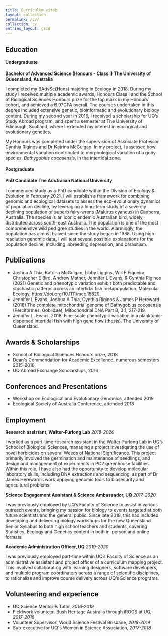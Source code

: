```yaml
---
title: Curriculum vitae
layout: collection
permalink: /cv/
collection: cv
entries_layout: grid
---
```


## Education
#### Undergraduate

**Bachelor of Advanced Science (Honours - Class I)**
**The University of Queensland, Australia**

I completed my BAdvSc(Hons) majoring in Ecology in 2018. During my study I received multiple academic awards,
Honours Class I and the School of Biological Sciences Honours prize for the top mark in my Honours cohort, and
achieved a 6.97GPA overall. The courses undertaken in this degree included extensive genetic, bioinformatic and
evolutionary biology content.
During my second year in 2016, I received a scholarship for UQ’s Study Abroad program, and spent a semester at
The University of Edinburgh, Scotland, where I extended my interest in ecological and evolutionary genetics.

My Honours was completed under the supervision of Associate Professor Cynthia Riginos and Dr Katrina McGuigan. 
In my project, I assessed how environmental variation contributed to morphological variation of a goby species, 
*Bathygobius cocosensis*, in the intertidal zone. 


#### Postgraduate

**PhD Candidate**
**The Australian National University**

I commenced study as a PhD candidate within the Division of Ecology &
Evolution in February 2021. I will establish a framework for combining
genomic and ecological datasets to assess the eco-evolutionary dynamics of
population decline, by leveraging a long-term study of a severely declining
population of superb fairy-wrens (Malurus cyaneus) in Canberra, Australia.
The species is an iconic endemic Australian bird, widely distributed across
south-east Australia. The population is one of the most comprehensive wild
pedigree studies in the world. Alarmingly, the population has almost halved 
since the study began in 1988. Using high-resolution genomic data, I will test 
several possible explanations for the population decline, including inbreeding 
depression, and parasitism.


## Publications
- Joshua A Thia, Katrina McGuigan, Libby Liggins, Will F Figueira, Christopher E Bird, Andrew Mather, Jennifer L
Evans, & Cynthia Riginos (2021) Genetic and phenotypic variation exhibit both predictable and stochastic patterns
across an intertidal fish metapopulation. Molecular Ecology, https://doi.org/10.1111/mec.15829.
- Jennifer L Evans, Joshua A Thia, Cynthia Riginos & James P Hereward (2018) The complete mitochondrial genome
of Bathygobius cocosensis (Perciformes, Gobiidae), Mitochondrial DNA Part B, 3:1, 217-219.
- Jennifer L. Evans. 2018. Fine-scale phenotypic variation in a planktonic-dispersed intertidal fish with high gene flow
(thesis). The University of Queensland.


## Awards & Scholarships

- School of Biological Sciences Honours prize, 2018
- Dean's Commendation for Academic Excellence, numerous semesters 2015-2018
- UQ Abroad Exchange Scholarships, 2016


## Conferences and Presentations

- Workshop on Ecological and Evolutionary Genomics, attended 2019
- Ecological Society of Australia Conference, attended 2018


## Employment

**Research assistant, Walter-Furlong Lab**
*2018-2020*

I worked as a part-time research assistant in the Walter-Furlong Lab in UQ’s School of Biological Sciences,
managing a project investigating the use of novel herbicides on several Weeds of National Significance. This project
primarily involved the germination and maintenance of seedlings, and design and management of experiments in
PC2 greenhouse facilities. Within this role, I have also had the opportunity to develop molecular laboratory skills,
including DNA extractions and sequencing, as part of Dr James Hereward’s work applying genomic tools to
biosecurity and agricultural problems.

**Science Engagement Assistant & Science Ambassador, UQ**
*2017-2020*

I was previously employed by UQ’s Faculty of Science to assist in various outreach events, bringing my passion for
biology to events targeted at both future scientists and the general public. Since late 2018, this had included
developing and delivering biology workshops for the new Queensland Senior Syllabus to both high school teachers
and students, covering Statistics, Ecology and Genetics content in both in-person and online formats.

**Academic Administration Officer, UQ**
*2019-2020*

I was previously employed part-time within UQ’s Faculty of Science as an administrative assistant and project
officer of a curriculum mapping project. This involved collaborating with learning designers, software developers,
and multiple program coordinators across a range of scientific disciplines, to rationalize and improve course
delivery across UQ’s Science programs.


## Volunteering and experience
- UQ Science Mentor & Tutor, *2016-2019*
- Fieldwork volunteer, Bush Heritage Australia through iROOS at UQ, *2017-2018*
- Volunteer Supervisor, World Science Festival Brisbane, *2018-2019*
- Sub-executive for UQ's Women in Science Association, *2017-2018*

